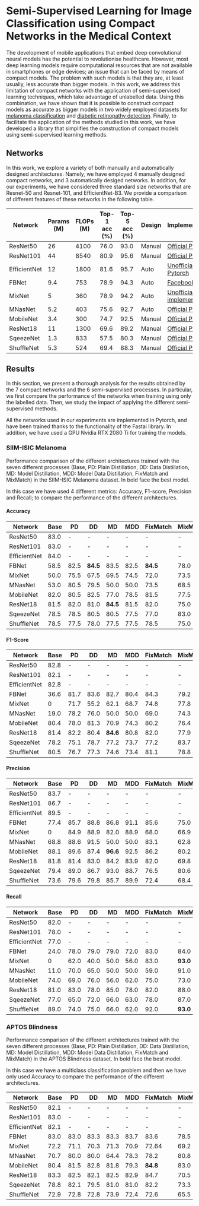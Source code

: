 # Semi-Supervised Learning for Image Classification using Compact Networks in the Medical Context
The development of mobile applications that embed deep convolutional neural models 
has the potential to revolutionise healthcare. However, most deep learning models 
require computational resources that are not available in smartphones or edge devices; 
an issue that can be faced by means of compact models. The problem with such models is that 
they are, at least usually, less accurate than bigger models.
In this work, we address this limitation of compact networks with the application of 
semi-supervised learning techniques, which take advantage of unlabelled data. 
Using this combination, we have shown that it is possible to construct compact 
models as accurate as bigger models in two widely employed datasets for [melanoma 
classification](https://www.kaggle.com/c/siim-isic-melanoma-classification) 
and [diabetic retinopathy detection](https://journals.sagepub.com/doi/10.1177/193229680900300315). 
Finally, to facilitate the application of the methods studied in this work, we have developed a 
library that simplifies the construction of compact models using semi-supervised learning methods. 

## Networks
In this work, we explore a variety of both manually and automatically designed architectures. 
Namely, we have employed 4 manually designed compact networks, and 3 automatically desiged 
networks. In addition, for our experiments, we have considered three standard size networks 
that are Resnet-50 and Resnet-101, and EfficientNet-B3. We provide a comparison of different 
features of these networks in the following table.

| Network | Params (M) | FLOPs (M) | Top-1 acc (%) | Top-5 acc (%) | Design | Implementation |
|--|--|--|--|--|--|--|
| ResNet50 | 26 | 4100 | 76.0 | 93.0 | Manual | [Official Pytorch]((https://pytorch.org/docs/stable/torchvision/models.html)) |
| ResNet101 | 44 | 8540 | 80.9 | 95.6 | Manual | [Official Pytorch]((https://pytorch.org/docs/stable/torchvision/models.html)) |
| EfficientNet | 12 | 1800 | 81.6 | 95.7 | Auto | [Unofficial Pytorch](https://github.com/lukemelas/EfficientNet-PyTorch) |
| FBNet | 9.4 | 753 | 78.9 | 94.3 | Auto | [Facebook](https://github.com/facebookresearch/mobile-vision)
| MixNet | 5 | 360 | 78.9 | 94.2 | Auto | [Unofficial implementation](https://github.com/ansleliu/MixNet-PyTorch)
| MNasNet | 5.2 | 403 | 75.6 | 92.7 | Auto | [Official Pytorch]((https://pytorch.org/docs/stable/torchvision/models.html)) |
| MobileNet | 3.4 | 300 | 74.7 | 92.5 | Manual | [Official Pytorch]((https://pytorch.org/docs/stable/torchvision/models.html)) |
| ResNet18 | 11 | 1300 | 69.6 | 89.2 | Manual | [Official Pytorch]((https://pytorch.org/docs/stable/torchvision/models.html)) |
| SqeezeNet | 1.3 | 833 | 57.5 | 80.3 | Manual | [Official Pytorch]((https://pytorch.org/docs/stable/torchvision/models.html)) |
| ShuffleNet | 5.3 | 524 | 69.4 | 88.3 | Manual | [Official Pytorch]((https://pytorch.org/docs/stable/torchvision/models.html)) |


## Results
In this section, we present a thorough analysis for the results obtained by the 7 
compact networks and the 6 semi-supervised processes. In particular, we first compare 
the performance of the networks when training using only the labelled data. 
Then, we study the impact of applying the different semi-supervised methods. 

All the networks used in our experiments are implemented in Pytorch, and have been trained 
thanks to the functionality of the Fastai library. In addition, we have used a 
GPU Nvidia RTX 2080 Ti for training the models.

### SIIM-ISIC Melanoma
Performance comparison of the different architectures trained with the seven 
different processes (Base, PD: Plain Distillation, DD: Data Distillation, MD: Model 
Distillation, MDD: Model Data Distillation, FixMatch and MixMatch) in the SIIM-ISIC Melanoma dataset. 
In bold face the best model.

In this case we have used 4 different metrics: Accuracy, F1-score, Precision and Recall;
to compare the performance of the different architectures.
#### Accuracy

| Network | Base | PD | DD | MD | MDD | FixMatch | MixMatch |
|--|--|--|--|--|--|--|--|
| ResNet50 | 83.0 | - | - | - | - | - | - |
| ResNet101 | 83.0 | - | - | - | - | - | - |
| EfficientNet | 84.0 | - | - | - | - | - | - |
| FBNet | 58.5 | 82.5 | **84.5** | 83.5 | 82.5 | **84.5** | 78.0 |
| MixNet | 50.0 | 75.5 | 67.5 | 69.5 | 74.5 | 72.0 | 73.5 |
| MNasNet | 53.0 | 80.5 | 79.5 | 50.0 | 50.0 | 73.5 | 68.5 |
| MobileNet | 82.0 | 80.5 | 82.5 | 77.0 | 78.5 | 81.5 | 77.5 |
| ResNet18 | 81.5 | 82.0 | 81.0 | **84.5** | 81.5 | 82.0 | 75.0 |
| SqeezeNet | 78.5 | 78.5 | 80.5 | 80.5 | 77.5 | 77.0 | 83.0 |
| ShuffleNet | 78.5 | 77.5 | 78.0 | 77.5 | 77.5 | 78.5 | 75.0 |

#### F1-Score

| Network | Base | PD | DD | MD | MDD | FixMatch | MixMatch |
|--|--|--|--|--|--|--|--|
| ResNet50 | 82.8 | - | - | - | - | - | - |
| ResNet101 | 82.1 | - | - | - | - | - | - |
| EfficientNet | 82.8 | - | - | - | - | - | - |
| FBNet | 36.6 | 81.7 | 83.6 | 82.7 | 80.4 | 84.3 | 79.2 |
| MixNet | 0 | 71.7 | 55.2 | 62.1 | 68.7 | 74.8 | 77.8 |
| MNasNet | 19.0 | 78.2 | 76.0 | 50.0 | 50.0 | 69.0 | 74.3 |
| MobileNet | 80.4 | 78.0 | 81.3 | 70.9 | 74.3 | 80.2 | 76.4 |
| ResNet18 | 81.4 | 82.2 | 80.4 | **84.6** | 80.8 | 82.0 | 77.9 |
| SqeezeNet | 78.2 | 75.1 | 78.7 | 77.2 | 73.7 | 77.2 | 83.7 |
| ShuffleNet | 80.5 | 76.7 | 77.3 | 74.6 | 73.4 | 81.1 | 78.8 |

#### Precision

| Network | Base | PD | DD | MD | MDD | FixMatch | MixMatch |
|--|--|--|--|--|--|--|--|
| ResNet50 | 83.7 | - | - | - | - | - | - |
| ResNet101 | 86.7 | - | - | - | - | - | - |
| EfficientNet | 89.5 | - | - | - | - | - | - |
| FBNet | 77.4 | 85.7 | 88.8 | 86.8 | 91.1 | 85.6 | 75.0 |
| MixNet | 0 | 84.9 | 88.9 | 82.0 | 88.9 | 68.0 | 66.9 |
| MNasNet | 68.8 | 88.6 | 91.5 | 50.0 | 50.0 | 83.1 | 62.8 |
| MobileNet | 88.1 | 89.6 | 87.4 | **96.6** | 92.5 | 86.2 | 80.2 |
| ResNet18 | 81.8 | 81.4 | 83.0 | 84.2 | 83.9 | 82.0 | 69.8 |
| SqeezeNet | 79.4 | 89.0 | 86.7 | 93.0 | 88.7 | 76.5 | 80.6 |
| ShuffleNet | 73.6 | 79.6 | 79.8 | 85.7 | 89.9 | 72.4 | 68.4 |

#### Recall

| Network | Base | PD | DD | MD | MDD | FixMatch | MixMatch |
|--|--|--|--|--|--|--|--|
| ResNet50 | 82.0 | - | - | - | - | - | - |
| ResNet101 | 78.0 | - | - | - | - | - | - |
| EfficientNet | 77.0 | - | - | - | - | - | - |
| FBNet | 24.0 | 78.0 | 79.0 | 79.0 | 72.0 | 83.0 | 84.0 |
| MixNet | 0 | 62.0 | 40.0 | 50.0 | 56.0 | 83.0 | **93.0** |
| MNasNet | 11.0 | 70.0 | 65.0 | 50.0 | 50.0 | 59.0 | 91.0 |
| MobileNet | 74.0 | 69.0 | 76.0 | 56.0 | 62.0 | 75.0 | 73.0 |
| ResNet18 | 81.0 | 83.0 | 78.0 | 85.0 | 78.0 | 82.0 | 88.0 |
| SqeezeNet | 77.0 | 65.0 | 72.0 | 66.0 | 63.0 | 78.0 | 87.0 |
| ShuffleNet | 89.0 | 74.0 | 75.0 | 66.0 | 62.0 | 92.0 | **93.0** |

### APTOS Blindness
Performance comparison of the different architectures trained with the seven 
different processes (Base, PD: Plain Distillation, DD: Data Distillation, MD: Model 
Distillation, MDD: Model Data Distillation, FixMatch and MixMatch) in the APTOS Blindness dataset. 
In bold face the best model.

In this case we have a multiclass classification problem and then we have only used Accuracy
to compare the performance of the different architectures.

| Network | Base | PD | DD | MD | MDD | FixMatch | MixMatch |
|--|--|--|--|--|--|--|--|
| ResNet50 | 82.1 | - | - | - | - | - | - |
| ResNet101 | 83.0 | - | - | - | - | - | - |
| EfficientNet | 82.1 | - | - | - | - | - | - |
| FBNet | 83.0 | 83.0 | 83.3 | 83.3 | 83.7 | 83.6 | 78.5 |
| MixNet | 72.2 | 71.1 | 70.3 | 71.3 | 70.9 | 72.64 | 69.2 |
| MNasNet | 70.7 | 80.0 | 80.0 | 64.4 | 78.3 | 78.2 | 80.8 |
| MobileNet | 80.4 | 81.5 | 82.8 | 81.8 | 79.3 | **84.8** | 83.0 |
| ResNet18 | 83.3 | 82.5 | 82.1 | 82.5 | 82.9 | 84.7 | 70.5 |
| SqeezeNet | 78.8 | 82.1 | 79.5 | 81.0 | 81.0 | 82.2 | 73.3 |
| ShuffleNet | 72.9 | 72.8 | 72.8 | 73.9 | 72.4 | 72.6 | 65.5 |

